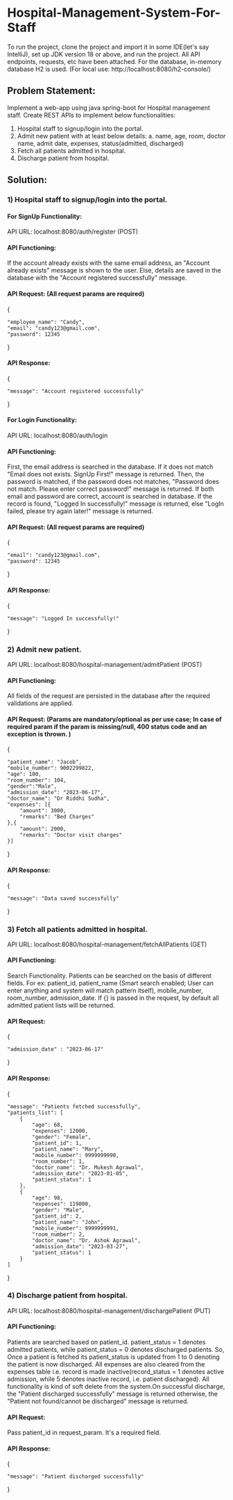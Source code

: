 # Hospital-Management-System-For-Staff
To run the project, clone the project and import it in some IDE(let's say IntelliJ), set up JDK version 18 or above, and run the project. All API endpoints, requests, etc have been attached. For the database, in-memory database H2 is used. (For local use: http://localhost:8080/h2-console/)

## **Problem Statement:**

Implement a web-app using java spring-boot for Hospital management staff.
Create REST APIs to implement below functionalities:
1. Hospital staff to signup/login into the portal.
2. Admit new patient with at least below details:
a. name, age, room, doctor name, admit date, expenses, status(admitted, discharged)
3. Fetch all patients admitted in hospital.
4. Discharge patient from hospital.

## **Solution:**

### **1) Hospital staff to signup/login into the portal.**
#### **For SignUp Functionality:**
   
API URL: localhost:8080/auth/register (POST)

#### API Functioning: 
  If the account already exists with the same email address, an "Account already exists" message is shown to the user. 
   Else, details are saved in the database with the "Account registered successfully" message.

   
#### API Request: (All request params are required)
   
   {
   
    "employee_name": "Candy",
    "email": "candy123@gmail.com",
    "password": 12345
    
   }


#### API Response:
   
   {
   
    "message": "Account registered successfully"
    
   }


####  For Login Functionality: 
  
API URL: localhost:8080/auth/login

####  API Functioning: 
  
  First, the email address is searched in the database. If it does not match "Email does not exists. SignUp First!" message is returned. 
  Then, the password is matched, if the password does not matches, "Password does not match. Please enter correct password!" message is returned.
  If both email and password are correct, account is searched in database. If the record is found, "Logged In successfully!" message is returned, else 
  "LogIn failed, please try again later!" message is returned.

  
####  API Request: (All request params are required)
  
  {
  
    "email": "candy123@gmail.com",
    "password": 12345
    
  }


####  API Response:

  {
  
    "message": "Logged In successfully!"
    
  }


### **2) Admit new patient.**

API URL: localhost:8080/hospital-management/admitPatient (POST)

####  API Functioning: 
All fields of the request are persisted in the database after the required validations are applied.

####  API Request: (Params are mandatory/optional as per use case; In case of required param if the param is missing/null, 400 status code and an exception is thrown. )

{
    
    "patient_name": "Jacob",
    "mobile_number": 9002299822,
    "age": 100,
    "room_number": 104,
    "gender":"Male",
    "admission_date": "2023-06-17",
    "doctor_name": "Dr Riddhi Sudha",
    "expenses": [{
        "amount": 3000,
        "remarks": "Bed Charges"
    },{
        "amount": 2000,
        "remarks": "Doctor visit charges"
    }]
}

####  API Response:

{

    "message": "Data saved successfully"
    
}

### **3) Fetch all patients admitted in hospital.**
   
API URL: localhost:8080/hospital-management/fetchAllPatients (GET)

####  API Functioning: 
Search Functionality. Patients can be searched on the basis of different fields. 
For ex: patient_id, patient_name (Smart search enabled; User can enter anything and system will match pattern itself), mobile_number, room_number, admission_date. 
If {} is passed in the request, by default all admitted patient lists will be returned. 

#### API Request:

{

    "admission_date" : "2023-06-17"
    
}

####  API Response:

{

    "message": "Patients fetched successfully",
    "patients_list": [
        {
            "age": 68,
            "expenses": 12000,
            "gender": "Female",
            "patient_id": 1,
            "patient_name": "Mary",
            "mobile_number": 9999999990,
            "room_number": 1,
            "doctor_name": "Dr. Mukesh Agrawal",
            "admission_date": "2023-01-05",
            "patient_status": 1
        },
        {
            "age": 98,
            "expenses": 119000,
            "gender": "Male",
            "patient_id": 2,
            "patient_name": "John",
            "mobile_number": 9999999991,
            "room_number": 2,
            "doctor_name": "Dr. Ashok Agrawal",
            "admission_date": "2023-03-27",
            "patient_status": 1
        }
    ]
    
}


### **4) Discharge patient from hospital.**
   
API URL: localhost:8080/hospital-management/dischargePatient (PUT)

####  API Functioning: 
Patients are searched based on patient_id. patient_status = 1 denotes admitted patients, while patient_status = 0 denotes discharged patients. So, Once a patient is fetched its patient_status is updated from 1 to 0 denoting the patient is now discharged. All expenses are also cleared from the expenses table i.e. record is made inactive(record_status = 1 denotes active admission, while 5 denotes inactive record, i.e. patient discharged). All functionality is kind of soft delete from the system.On successful discharge, the "Patient discharged successfully" message is returned otherwise, the "Patient not found/cannot be discharged" message is returned.

#### API Request:

Pass patient_id in request_param. It's a required field.

#### API Response:

{

    "message": "Patient discharged successfully"
}
